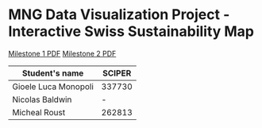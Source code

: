 # MNG Data Visualization Project - Interactive Swiss Sustainability Map

[Milestone 1 PDF](Milestone1_DATAVIS.pdf)
[Milestone 2 PDF](Milestone2_DATAVIS.pdf)

| Student's name  | SCIPER |
|-----------------|--------|
| Gioele Luca Monopoli | 337730 |
| Nicolas Baldwin | - |
| Micheal Roust  | 262813 |
